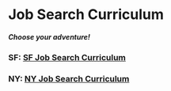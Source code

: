 # Job Search Curriculum

##### Choose your adventure!
### SF: [SF Job Search Curriculum][sf]
### NY: [NY Job Search Curriculum][ny]

[sf]: ./SF.md
[ny]: ./NY.md
